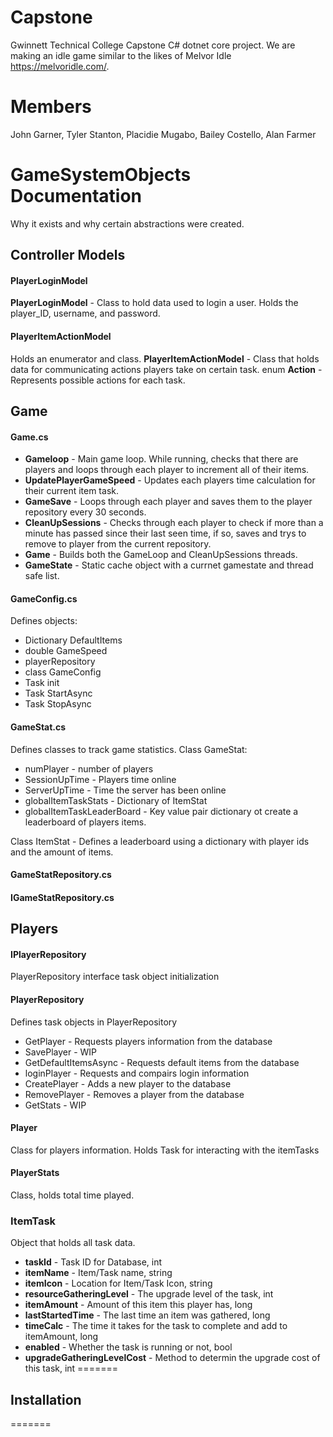 # Capstone
Gwinnett Technical College Capstone C# dotnet core project. We are making an idle game similar to the likes of Melvor Idle https://melvoridle.com/.

# Members

John Garner, 
Tyler Stanton, 
Placidie Mugabo,
Bailey Costello,
Alan Farmer


# GameSystemObjects Documentation
Why it exists and why certain abstractions were created.
## Controller Models

#### PlayerLoginModel
**PlayerLoginModel** - Class to hold data used to login a user. Holds the player_ID, username, and password.


#### PlayerItemActionModel
Holds an enumerator and class.
**PlayerItemActionModel** - Class that holds data for communicating actions players take on certain task. 
enum **Action** - Represents possible actions for each task.


## Game

#### Game.cs
* **Gameloop** - Main game loop. While running, checks that there are players and loops through each player to increment all of their items.
* **UpdatePlayerGameSpeed** - Updates each players time calculation for their current item task.
* **GameSave** - Loops through each player and saves them to the player repository every 30 seconds.
* **CleanUpSessions** - Checks through each player to check if more than a minute has passed since their last seen time, if so, saves and trys to remove to player from the current repository.
* **Game** - Builds both the GameLoop and CleanUpSessions threads.
* **GameState** - Static cache object with a currnet gamestate and thread safe list.

#### GameConfig.cs
Defines objects:
* Dictionary DefaultItems
* double GameSpeed
* playerRepository
* class GameConfig
* Task init
* Task StartAsync
* Task StopAsync


#### GameStat.cs
Defines classes to track game statistics.
Class GameStat:
* numPlayer - number of players
* SessionUpTime - Players time online
* ServerUpTime - Time the server has been online
* globalItemTaskStats - Dictionary of ItemStat
* globalItemTaskLeaderBoard - Key value pair dictionary ot create a leaderboard of players items.

Class ItemStat - Defines a leaderboard using a dictionary with player ids and the amount of items.

#### GameStatRepository.cs

#### IGameStatRepository.cs

## Players

#### IPlayerRepository
PlayerRepository interface task object initialization

#### PlayerRepository
Defines task objects in PlayerRepository
* GetPlayer - Requests players information from the database
* SavePlayer - WIP
* GetDefaultItemsAsync - Requests default items from the database
* loginPlayer - Requests and compairs login information
* CreatePlayer - Adds a new player to the database
* RemovePlayer - Removes a player from the database
* GetStats - WIP

#### Player
Class for players information. Holds Task for interacting with the itemTasks

#### PlayerStats
Class, holds total time played.

### ItemTask
Object that holds all task data.
* **taskId** - Task ID for Database, int
* **itemName** - Item/Task name, string
* **itemIcon** - Location for Item/Task Icon, string
* **resourceGatheringLevel** - The upgrade level of the task, int
* **itemAmount** - Amount of this item this player has, long
* **lastStartedTime** - The last time an item was gathered, long
* **timeCalc** - The time it takes for the task to complete and add to itemAmount, long
* **enabled** - Whether the task is running or not, bool
* **upgradeGatheringLevelCost** - Method to determin the upgrade cost of this task, int
=======
## Installation
=======
<!--- ## Installation
>>>>>>> 65aaf36 (commenting out installation and usage)
=======
<!--- ## Installation
>>>>>>> 2c2be1e147929dcf3dd19ab9534615e2a7cd8ceb

<!--- If you are starting a project from scratch and will host the code on Github, hit the "Use this template" button above the code to get started. If you will host elsewhere, clone this repo and start your project from there.

<!--- ## Usage

<!--- These files only change how your project behaves on github, and most of them will only take effect once merged into your default branch (usually `master` or `dev`).

<!--- Keep them up-to-date as your project evolves. 

# Contents

Here's a rundown of the files included, as well as why they're important:

## clicker



## GameSystemObjects



## GameSystemObjectsTest


## WPF_Clicker

This is our GUI for our project. We are using WPF with C# ASP.net core framework to show for our front-end. 


### App.xaml


### Leaderboard.xaml


### loginPage.xaml


### MainWindow.xaml


### Settings.xaml


### Stats.xaml


### taskList.xaml
